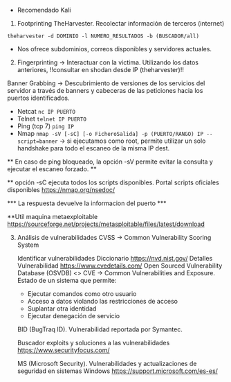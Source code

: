 * Recomendado Kali

1. Footprinting
TheHarvester.
Recolectar información de terceros (internet)

`theharvester -d DOMINIO -l NUMERO_RESULTADOS -b (BUSCADOR/all)`

* Nos ofrece subdominios, correos disponibles y servidores actuales.

2. Fingerprinting -> Interactuar con la victima.
Utilizando los datos anteriores, !!consultar en shodan desde IP (theharvester)!!

Banner Grabbing -> Descubrimiento de versiones de los servicios del servidor a través de banners y cabeceras de las peticiones hacia los puertos identificados.
 * Netcat `nc IP PUERTO`
 * Telnet `telnet IP PUERTO`
* Ping (tcp 7) `ping IP`
* Nmap `nmap -sV [-sC] [-o FicheroSalida] -p (PUERTO/RANGO) IP --script=banner`  -> si ejecutamos como root, permite utilizar un solo handshake para todo el escaneo de la misma IP dest.

** En caso de ping bloqueado, la opción -sV permite evitar la consulta y ejecutar el escaneo forzado. **

** opción -sC ejecuta todos los scripts disponibles. Portal scripts oficiales disponibles <https://nmap.org/nsedoc/>

*** La respuesta devuelve la informacion del puerto ***

**Util maquina metaexploitable
<https://sourceforge.net/projects/metasploitable/files/latest/download>


3. Análisis de vulnerabilidades
   CVSS -> Common Vulnerability Scoring System

   Identificar vulnerabilidades 
   Diccionario <https://nvd.nist.gov/>
   Detalles Vulnerabilidad <https://www.cvedetails.com/>
   Open Sourced Vulnerability Database (OSVDB) <>
   CVE -> Common Vulnerabilities and Exposure. Estado de un sistema que permite:
    * Ejecutar comandos como otro usuario
    * Acceso a datos violando las restricciones de acceso
    * Suplantar otra identidad
    * Ejecutar denegación de servicio

   BID (BugTraq ID). Vulnerabilidad reportada por Symantec.

   Buscador exploits y soluciones a las vulnerabilidades <https://www.securityfocus.com/>

   MS (Microsoft Security). Vulnerabilidades y actualizaciones de seguridad en sistemas Windows <https://support.microsoft.com/es-es/>

